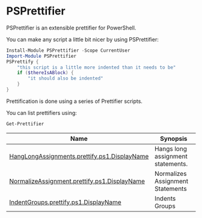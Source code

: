 # PSPrettifier

PSPrettifier is an extensible prettifier for PowerShell.

You can make any script a little bit nicer by using PSPrettifier:

~~~PowerShell
Install-Module PSPrettifier -Scope CurrentUser
Import-Module PSPrettifier
PSPrettify {
    "this script is a little more indented than it needs to be"
    if ($thereIsABlock) {
        "it should also be indented"
    }
}
~~~


Prettification is done using a series of Prettifier scripts.

You can list prettifiers using:

~~~PowerShell
Get-Prettifier
~~~


|Name                                                                                        |Synopsis                         |
|--------------------------------------------------------------------------------------------|---------------------------------|
|[HangLongAssignments.prettify.ps1.DisplayName](Prettifiers/HangLongAssignments.prettify.ps1)|Hangs long assignment statements.|
|[NormalizeAssignment.prettify.ps1.DisplayName](Prettifiers/NormalizeAssignment.prettify.ps1)|Normalizes Assignment Statements |
|[IndentGroups.prettify.ps1.DisplayName](Prettifiers/IndentGroups.prettify.ps1)              |Indents Groups                   |







